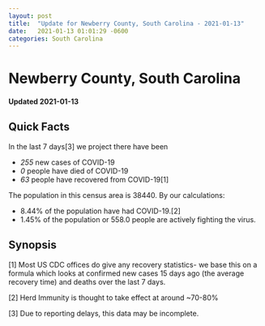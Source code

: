 ```yaml
---
layout: post
title:  "Update for Newberry County, South Carolina - 2021-01-13"
date:   2021-01-13 01:01:29 -0600
categories: South Carolina
---
```


# Newberry County, South Carolina
#### Updated 2021-01-13

## Quick Facts

In the last 7 days[3] we project there have been
- *255* new cases of COVID-19
- *0* people have died of COVID-19
- *63* people have recovered from COVID-19[1]

The population in this census area is 38440. By our calculations:
- 8.44% of the population have had COVID-19.[2]
- 1.45% of the population or 558.0 people are actively fighting the virus.

## Synopsis




[1] Most US CDC offices do give any recovery statistics- we base this on a formula which looks at confirmed new cases
15 days ago (the average recovery time) and deaths over the last 7 days.

[2] Herd Immunity is thought to take effect at around ~70-80%

[3] Due to reporting delays, this data may be incomplete.
 
    